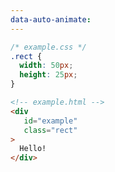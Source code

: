 ```yaml
---
data-auto-animate:
---
```


```css
/* example.css */
.rect {
  width: 50px;
  height: 25px;
}
```

```html 0|4|0
<!-- example.html -->
<div
   id="example"
   class="rect"
>
  Hello!
</div>
```
